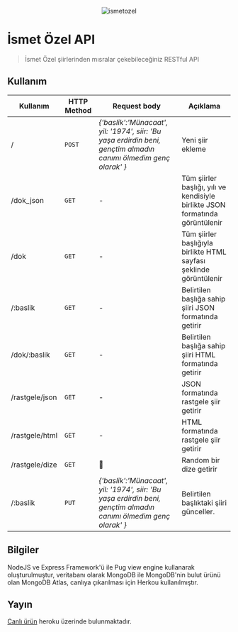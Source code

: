 <p align="center">
  <img src="https://github.com/kerimkaan/ozel/blob/master/public/images/ozelavatar.png?raw=true" alt="ismetozel" title="İsmet Özel">
</p>

# İsmet Özel API

> İsmet Özel şiirlerinden mısralar çekebileceğiniz RESTful API

## Kullanım

| Kullanım | HTTP Method | Request body | Açıklama |
|--------------|-------------|--------------------------------------------------------------------------------------------------------------|-------------------------------------------------------------------------------|
| / | `POST` | *{'baslik':'Münacaat', yil: '1974', siir: 'Bu yaşa erdirdin beni, gençtim almadın canımı ölmedim genç olarak' }* | Yeni şiir ekleme |
| /dok_json | `GET` | - | Tüm şiirler başlığı, yılı ve kendisiyle birlikte JSON formatında görüntülenir |
| /dok | `GET` | - | Tüm şiirler başlığıyla birlikte HTML sayfası şeklinde görüntülenir |
| /:baslik | `GET` | - | Belirtilen başlığa sahip şiiri JSON formatında getirir |
| /dok/:baslik | `GET` | - | Belirtilen başlığa sahip şiiri HTML formatında getirir |
| /rastgele/json | `GET` | - | JSON formatında rastgele şiir getirir |
| /rastgele/html | `GET` | - | HTML formatında rastgele şiir getirir |
| /rastgele/dize | `GET` | :construction: | Random bir dize getirir |
| /:baslik | `PUT` | *{'baslik':'Münacaat', yil: '1974', siir: 'Bu yaşa erdirdin beni, gençtim almadın canımı ölmedim genç olarak' }* | Belirtilen başlıktaki şiiri günceller. |

## Bilgiler

NodeJS ve Express Framework'ü ile Pug view engine kullanarak oluşturulmuştur, veritabanı olarak MongoDB ile MongoDB'nin bulut ürünü olan MongoDB Atlas, canlıya çıkarılması için Herkou kullanılmıştır.

## Yayın

[Canlı ürün](https://ismetozel.herokuapp.com) heroku üzerinde bulunmaktadır.
